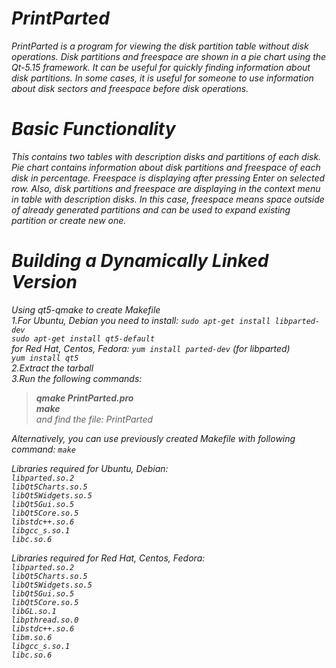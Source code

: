 
# *PrintParted* 

*PrintParted is a program for viewing the disk partition table without disk operations. Disk partitions and freespace are shown in a pie chart using the Qt-5.15 framework. It can be useful for quickly finding information about disk partitions. In some cases, it is useful for someone to use information about disk sectors and freespace before disk operations.* 


# *Basic Functionality*

*This contains two tables with description disks and partitions of each disk. Pie chart contains information about disk partitions and freespace 
of each disk in percentage. Freespace is displaying after pressing Enter on selected row. Also, disk partitions and freespace are displaying in the context menu in table with description disks. In this case, freespace means space outside of already generated partitions and can be used to expand existing partition or create new one.* 


# *Building a Dynamically Linked Version*

*Using qt5-qmake to create Makefile*<br />
*1.For Ubuntu, Debian you need to install: `sudo apt-get install libparted-dev`*<br />
*`sudo apt-get install qt5-default`*<br /> 
*for Red Hat, Centos, Fedora:  `yum install parted-dev` (for libparted)*<br />
*`yum install qt5`*<br /> 
*2.Extract the tarball*<br />
*3.Run the following commands:*<br />
>*__qmake PrintParted.pro__*<br />
>*__make__* <br /> 
>*and find the file: PrintParted*<br />

*Alternatively, you can use previously created Makefile with following command: `make`*<br /> 

*Libraries required for Ubuntu, Debian:*<br />
*`libparted.so.2`*<br />
*`libQt5Charts.so.5`*<br />
*`libQt5Widgets.so.5`*<br />
*`libQt5Gui.so.5`*<br />
*`libQt5Core.so.5`*<br />
*`libstdc++.so.6`*<br />
*`libgcc_s.so.1`*<br />
*`libc.so.6`*<br />

*Libraries required for Red Hat, Centos, Fedora:*<br />
*`libparted.so.2`*<br />
*`libQt5Charts.so.5`*<br />
*`libQt5Widgets.so.5`*<br />
*`libQt5Gui.so.5`*<br />
*`libQt5Core.so.5`*<br />
*`libGL.so.1`*<br />
*`libpthread.so.0`*<br />
*`libstdc++.so.6`*<br />
*`libm.so.6`*<br />
*`libgcc_s.so.1`*<br />
*`libc.so.6`*<br />


